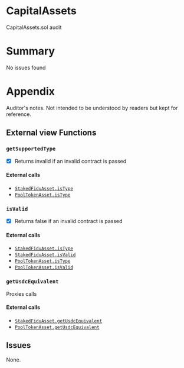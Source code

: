 
# CapitalAssets

CapitalAssets.sol audit

# Summary
No issues found

# Appendix
Auditor's notes. Not intended to be understood by readers but kept for reference.

## External view Functions

### `getSupportedType`
- [x] Returns invalid if an invalid contract is passed

#### External calls
- [`StakedFiduAsset.isType`](./StakedFiduAsset.md#istype)
- [`PoolTokenAsset.isType`](./PoolTokenAsset.md#istype)

### `isValid`

- [x] Returns false if an invalid contract is passed

#### External calls
- [`StakedFiduAsset.isType`](./StakedFiduAsset.md#istype)
- [`StakedFiduAsset.isValid`](./StakedFiduAsset.md#isvalid)
- [`PoolTokenAsset.isType`](./PoolTokenAsset.md#istype)
- [`PoolTokenAsset.isValid`](./PoolTokenAsset.md#isvalid)

### `getUsdcEquivalent`

Proxies calls

#### External calls
- [`StakedFiduAsset.getUsdcEquivalent`](./StakedFiduAsset.md#getusdcequivalent)
- [`PoolTokenAsset.getUsdcEquivalent`](./PoolTokenAsset.md#getusdcequivalent)


## Issues
None.
